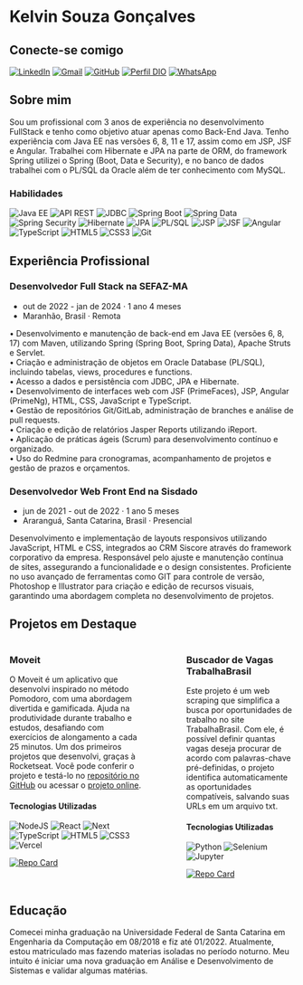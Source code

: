 # Kelvin Souza Gonçalves

## Conecte-se comigo
[![LinkedIn](https://img.shields.io/badge/LinkedIn-0077B5?style=for-the-badge&logo=linkedin&logoColor=white)](https://www.linkedin.com/in/kelvin-souza-gon%C3%A7alves/)
[![Gmail](https://img.shields.io/badge/Gmail-333333?style=for-the-badge&logo=gmail&logoColor=red)](mailto:kelvinsouzag@gmail.com)
[![GitHub](https://img.shields.io/badge/GitHub-100000?style=for-the-badge&logo=github&logoColor=white)](https://github.com/kekoksg)
[![Perfil DIO](https://img.shields.io/badge/-Meu%20Perfil%20na%20DIO-30A3DC?style=for-the-badge)](https://web.dio.me/users/kelvinsouzag)
[![WhatsApp](https://img.shields.io/badge/WhatsApp-25D366?style=for-the-badge&logo=whatsapp&logoColor=white)](https://wa.me/5548991321208)

## Sobre mim

Sou um profissional com 3 anos de experiência no desenvolvimento FullStack e tenho como objetivo atuar apenas como Back-End Java. Tenho experiência com Java EE nas versões 6, 8, 11 e 17, assim como em JSP, JSF e Angular. Trabalhei com Hibernate e JPA na parte de ORM, do framework Spring utilizei o Spring (Boot, Data e Security), e no banco de dados trabalhei com o PL/SQL da Oracle além de ter conhecimento com MySQL.

### Habilidades
![Java EE](https://img.shields.io/badge/Java_EE-007396?style=for-the-badge&logo=javaee&logoColor=white)
![API REST](https://img.shields.io/badge/API_REST-007396?style=for-the-badge&logo=rest&logoColor=white)
![JDBC](https://img.shields.io/badge/JDBC-007396?style=for-the-badge&logo=jdbc&logoColor=white)
![Spring Boot](https://img.shields.io/badge/Spring_Boot-6DB33F?style=for-the-badge&logo=spring-boot&logoColor=white)
![Spring Data](https://img.shields.io/badge/Spring_Data-6DB33F?style=for-the-badge&logo=spring-data&logoColor=white)
![Spring Security](https://img.shields.io/badge/Spring_Security-6DB33F?style=for-the-badge&logo=spring-security&logoColor=white)
![Hibernate](https://img.shields.io/badge/Hibernate-59666C?style=for-the-badge&logo=hibernate&logoColor=white)
![JPA](https://img.shields.io/badge/JPA-007396?style=for-the-badge&logo=jpa&logoColor=white)
![PL/SQL](https://img.shields.io/badge/PL/SQL-F80000?style=for-the-badge&logo=oracle&logoColor=white)
![JSP](https://img.shields.io/badge/JSP-007396?style=for-the-badge&logo=jsp&logoColor=white)
![JSF](https://img.shields.io/badge/JSF-007396?style=for-the-badge&logo=java&logoColor=white)
![Angular](https://img.shields.io/badge/Angular-DD0031?style=for-the-badge&logo=angular&logoColor=white)
![TypeScript](https://img.shields.io/badge/TypeScript-007ACC?style=for-the-badge&logo=typescript&logoColor=white)
![HTML5](https://img.shields.io/badge/HTML5-E34F26?style=for-the-badge&logo=html5&logoColor=white)
![CSS3](https://img.shields.io/badge/CSS3-1572B6?style=for-the-badge&logo=css3&logoColor=white)
![Git](https://img.shields.io/badge/Git-F05032?style=for-the-badge&logo=git&logoColor=white)

## Experiência Profissional

### Desenvolvedor Full Stack na SEFAZ-MA

- out de 2022 - jan de 2024 · 1 ano 4 meses
- Maranhão, Brasil · Remota

• Desenvolvimento e manutenção de back-end em Java EE (versões 6, 8, 17) com Maven, utilizando Spring (Spring Boot, Spring Data), Apache Struts e Servlet.</br>
• Criação e administração de objetos em Oracle Database (PL/SQL), incluindo tabelas, views, procedures e functions.</br>
• Acesso a dados e persistência com JDBC, JPA e Hibernate.</br>
• Desenvolvimento de interfaces web com JSF (PrimeFaces), JSP, Angular (PrimeNg), HTML, CSS, JavaScript e TypeScript.</br>
• Gestão de repositórios Git/GitLab, administração de branches e análise de pull requests.</br>
• Criação e edição de relatórios Jasper Reports utilizando iReport.</br>
• Aplicação de práticas ágeis (Scrum) para desenvolvimento contínuo e organizado.</br>
• Uso do Redmine para cronogramas, acompanhamento de projetos e gestão de prazos e orçamentos.</br>

### Desenvolvedor Web Front End na Sisdado

- jun de 2021 - out de 2022 · 1 ano 5 meses
- Araranguá, Santa Catarina, Brasil · Presencial

Desenvolvimento e implementação de layouts responsivos utilizando JavaScript, HTML e CSS, integrados ao CRM Siscore através do framework corporativo da empresa. Responsável pelo ajuste e manutenção contínua de sites, assegurando a funcionalidade e o design consistentes. Proficiente no uso avançado de ferramentas como GIT para controle de versão, Photoshop e Illustrator para criação e edição de recursos visuais, garantindo uma abordagem completa no desenvolvimento de projetos.

## Projetos em Destaque

<div style="display: flex; gap: 5rem">
<div>

### Moveit

O Moveit é um aplicativo que desenvolvi inspirado no método Pomodoro, com uma abordagem divertida e gamificada. Ajuda na produtividade durante trabalho e estudos, desafiando com exercícios de alongamento a cada 25 minutos. Um dos primeiros projetos que desenvolvi, graças à Rocketseat. Você pode conferir o projeto e testá-lo no [repositório no GitHub](https://github.com/kekoksg/moveit-next) ou acessar o [projeto online](https://moveit-next-alpha-tan.vercel.app/).

#### Tecnologias Utilizadas

![NodeJS](https://img.shields.io/badge/node.js-6DA55F?style=for-the-badge&logo=node.js&logoColor=white)
![React](https://img.shields.io/badge/React-20232A?style=for-the-badge&logo=react&logoColor=61DAFB)
![Next](https://img.shields.io/badge/Next-black?style=for-the-badge&logo=next.js&logoColor=white)
![TypeScript](https://img.shields.io/badge/TypeScript-007ACC?style=for-the-badge&logo=typescript&logoColor=white)
![HTML5](https://img.shields.io/badge/HTML5-E34F26?style=for-the-badge&logo=html5&logoColor=white)
![CSS3](https://img.shields.io/badge/CSS3-1572B6?style=for-the-badge&logo=css3&logoColor=white)
![Vercel](https://img.shields.io/badge/vercel-%23000000.svg?style=for-the-badge&logo=vercel&logoColor=white)

[![Repo Card](https://github-readme-stats.vercel.app/api/pin/?username=kekoksg&repo=moveit-next&bg_color=000&border_color=30A3DC&show_icons=true&icon_color=30A3DC&title_color=E94D5F&text_color=FFF)](https://github.com/kekoksg/moveit-next)

</div>
<div>

### Buscador de Vagas TrabalhaBrasil
Este projeto é um web scraping que simplifica a busca por oportunidades de trabalho no site TrabalhaBrasil. Com ele, é possível definir quantas vagas deseja procurar de acordo com palavras-chave pré-definidas, o projeto identifica automaticamente as oportunidades compatíveis, salvando suas URLs em um arquivo txt.

#### Tecnologias Utilizadas

![Python](https://img.shields.io/badge/python-3670A0?style=for-the-badge&logo=python&logoColor=ffdd54)
![Selenium](https://img.shields.io/badge/selenium-43B02A?style=for-the-badge&logo=selenium&logoColor=white)
![Jupyter](https://img.shields.io/badge/Jupyter-3766AB?style=for-the-badge&logo=jupyter&logoColor=white)

[![Repo Card](https://github-readme-stats.vercel.app/api/pin/?username=kekoksg&repo=trabalhabrasil-job-scraper&bg_color=000&border_color=30A3DC&show_icons=true&icon_color=30A3DC&title_color=E94D5F&text_color=FFF)](https://github.com/kekoksg/trabalhabrasil-job-scraper)

</div>
</div>

## Educação

Comecei minha graduação na Universidade Federal de Santa Catarina em Engenharia da Computação em 08/2018 e fiz até 01/2022. Atualmente, estou matriculado mas fazendo materias isoladas no período noturno. Meu intuito é iniciar uma nova graduação em Análise e Desenvolvimento de Sistemas e validar algumas matérias.
